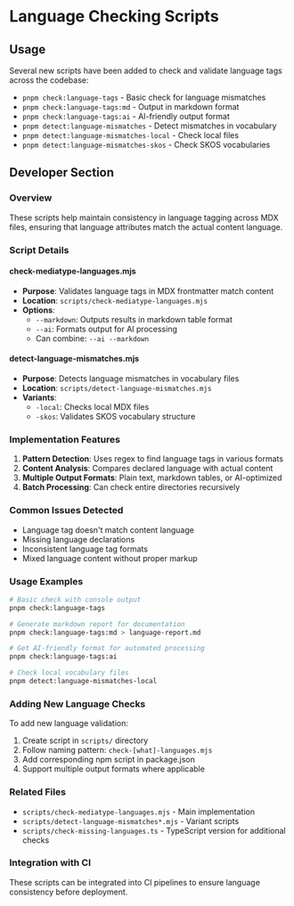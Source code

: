 # Language Checking Scripts

## Usage
Several new scripts have been added to check and validate language tags across the codebase:
- `pnpm check:language-tags` - Basic check for language mismatches
- `pnpm check:language-tags:md` - Output in markdown format
- `pnpm check:language-tags:ai` - AI-friendly output format
- `pnpm detect:language-mismatches` - Detect mismatches in vocabulary
- `pnpm detect:language-mismatches-local` - Check local files
- `pnpm detect:language-mismatches-skos` - Check SKOS vocabularies

## Developer Section

### Overview
These scripts help maintain consistency in language tagging across MDX files, ensuring that language attributes match the actual content language.

### Script Details

#### check-mediatype-languages.mjs
- **Purpose**: Validates language tags in MDX frontmatter match content
- **Location**: `scripts/check-mediatype-languages.mjs`
- **Options**:
  - `--markdown`: Outputs results in markdown table format
  - `--ai`: Formats output for AI processing
  - Can combine: `--ai --markdown`

#### detect-language-mismatches.mjs
- **Purpose**: Detects language mismatches in vocabulary files
- **Location**: `scripts/detect-language-mismatches.mjs`
- **Variants**:
  - `-local`: Checks local MDX files
  - `-skos`: Validates SKOS vocabulary structure

### Implementation Features
1. **Pattern Detection**: Uses regex to find language tags in various formats
2. **Content Analysis**: Compares declared language with actual content
3. **Multiple Output Formats**: Plain text, markdown tables, or AI-optimized
4. **Batch Processing**: Can check entire directories recursively

### Common Issues Detected
- Language tag doesn't match content language
- Missing language declarations
- Inconsistent language tag formats
- Mixed language content without proper markup

### Usage Examples
```bash
# Basic check with console output
pnpm check:language-tags

# Generate markdown report for documentation
pnpm check:language-tags:md > language-report.md

# Get AI-friendly format for automated processing
pnpm check:language-tags:ai

# Check local vocabulary files
pnpm detect:language-mismatches-local
```

### Adding New Language Checks
To add new language validation:
1. Create script in `scripts/` directory
2. Follow naming pattern: `check-[what]-languages.mjs`
3. Add corresponding npm script in package.json
4. Support multiple output formats where applicable

### Related Files
- `scripts/check-mediatype-languages.mjs` - Main implementation
- `scripts/detect-language-mismatches*.mjs` - Variant scripts
- `scripts/check-missing-languages.ts` - TypeScript version for additional checks

### Integration with CI
These scripts can be integrated into CI pipelines to ensure language consistency before deployment.